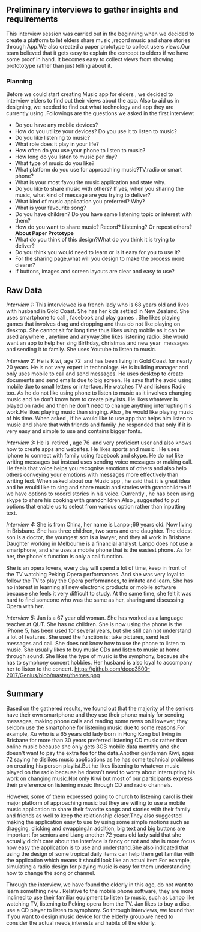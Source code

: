## Preliminary interviews to gather insights and requirements 
This interview session was carried out in the beginning when we decided to create a platform to let elders share music ,record music and share stories through App.We also created a paper prototype to collect users views.Our team believed that it gets easy to explain the concept to elders if we have some proof in hand. It becomes easy to collect views from showing protototype rather than just telling about it.
### Planning
Before we could start creating Music app for elders , we decided to interview elders to find out their views about the app. Also to aid us in designing, we needed to find out what technology and app they are currently using .Followings are the questions we asked in the first interview:
* Do you have any mobile devices?
* How do you utilize your devices? Do you use it to listen to music?
* Do you like listening to music?
* What role does it play in your life?
* How often do you use your phone to listen to music?
* How long do you listen to music per day?
* What type of music do you like?
* What platform do you use for approaching music?TV,radio or smart phone?
* What is your most favourite music application and state why.
* Do you like to share music with others? If yes, when you sharing the music, what kind of message are you trying to deliver?
* What kind of music application you preferred? Why?
* What is your favourite song?
* Do you have children? Do you have same listening topic or interest with them?
* How do you want to share music? Record? Listening? Or repost others?
**About Paper Prototype**
* What do you think of this design?What do you think it is trying to deliver?
* Do you think you would need to learn or Is it easy for you to use it?
* For the sharing page,what will you design to make the process more clearer?
* If buttons, images and screen layouts are clear and easy to use?

## Raw Data
*Interview 1:* This interviewee is a french lady who is 68 years old and lives with husband in Gold Coast. She has her kids settled in New Zealand. She uses smartphone to call , facebook and play games . She likes playing games that involves drag and dropping and thus do not like playing on desktop. She cannot sit for long time thus likes using mobile as it can be used anywhere , anytime and anyway.She likes listening radio. She would want an app to help her sing Birthday, christmas and new year  messages and sending it to family. She uses Youtube to listen to music.

*Interview 2:* He is Kiwi, age 72  and has been living in Gold Coast for nearly 20 years. He is not very expert in technology. He is building manager and only uses mobile to call and send messages. He uses desktop to create documents and send emails due to big screen. He says that he avoid using mobile due to small letters or interface. He watches TV and listens Radio too. As he do not like using phone to listen to music as it involves changing music and he don’t know how to create playlists. He likes whatever is played on radio and then he don't need to change anything interrupting his work.He likes playing music than singing. Also , he would like playing music of his time. When asked , if he would like to use app that helps him listen to music and share that with friends and family ,he responded that only if it is very easy and simple to use and contains bigger fonts.


*Interview 3:* He is  retired , age 76  and very proficient user and also knows how to create apps and websites. He likes sports and music . He uses iphone to connect with family using facebook and skype. He do not like writing messages but instead uses sending voice messages or making call. He feels that voice helps you recognise emotions of others and also help others conveying your emotions with messages more effectively than writing text. When asked about our Music app , he said that it is great idea and he would like to sing and share music and stories with grandchildren if we have options to record stories in his voice. Currently , he has been using skype to share his cooking with grandchildren.Also , suggested to put options that enable us to select from various option rather than inputting text.

*Interview 4:* She is from China, her name is Lanpo ;69 years old. Now living in Brisbane. She has three children, two sons and one daughter. The eldest son is a doctor, the youngest son is a lawyer, and they all work in Brisbane. Daughter working in Melbourne is a financial analyst. Lanpo does not use a smartphone, and she uses a mobile phone that is the easiest phone. As for her, the phone's function is only a call function.

She is an opera lovers, every day will spend a lot of time, keep in front of the TV watching Peking Opera performances. And she was very loyal to follow the TV to play the Opera performances, to imitate and learn. She has no interest in learning all new electronic products or mobile software because she feels it very difficult to study. At the same time, she felt it was hard to find someone who was the same as her, sharing and discussing Opera with her.


*Interview 5:* Jan is a 67 year old woman. She has worked as a language teacher at QUT. She has no children. She is now using the phone is the iPhone 5, has been used for several years, but she still can not understand a lot of features. She used the function is: take pictures, send text messages and call. She does not know how to use the phone to listen to music. She usually likes to buy music CDs and listen to music at home through sound. She likes the type of music is the symphony, because she has to symphony concert hobbies. Her husband is also loyal to accompany her to listen to the concert.
https://github.com/deco3500-2017/Genius/blob/master/themes.png


## Summary
Based on the gathered results, we found out that the majority of the seniors have their own smartphone and they use their phone mainly for sending messages, making phone calls and reading some news on.However, they seldom use the smartphone for listening music due to some reasons.For example, Xu who is a 65 years old lady born in Hong Kong but living in Brisbane for more than 30 years preferred listening CD music rather than online music because she only gets 3GB mobile data monthly and she doesn't want to pay the extra fee for the data.Another gentleman Kiwi, ages 72 saying he dislikes music applications as he has some technical problems on creating his person playlist.But he likes listening to whatever music played on the radio because he doesn't need to worry about interrupting his work on changing music.Not only Kiwi but most of our participants express their preference on listening music through CD and radio channels.

However, some of them expressed going to church to listening carol is their major platform of approaching music but they are willing to use a mobile music application to share their favorite songs and stories with their family and friends as well to keep the relationship closer.They also suggested making the application easy to use by using some simple motions such as dragging, clicking and swapping.In addition, big text and big buttons are important for seniors and Liang another 72 years old lady said that she actually didn't care about the interface is fancy or not and she is more focus how easy the application is to use and understand.She also indicated that using the design of some tropical daily items can help them get familiar with the application which means it should look like an actual item.For example, simulating a radio design for playing music is easy for them understanding how to change the song or channel.

Through the interview, we have found the elderly in this age, do not want to learn something new . Relative to the mobile phone software, they are more inclined to use their familiar equipment to listen to music, such as Lanpo like watching TV, listening to Peking opera from the TV. Jan likes to buy a disc, use a CD player to listen to symphony.
So through interviews, we found that if you want to design music device for the elderly group,we need to consider the actual needs,interests and habits of the elderly. 




